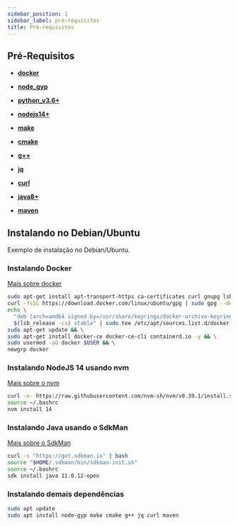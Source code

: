 ```yaml
---
sidebar_position: 1
sidebar_label: pré-requisitos
title: Pré-requisitos
---
```


## Pré-Requisitos

  - **[docker](https://docs.docker.com/engine/install/)**

  - **[node_gyp](https://www.npmjs.com/package/node-gyp)**

  - **[python_v3.6+](https://www.python.org/downloads/)**

  - **[nodejs14+](https://nodejs.org/en/download/)**

  - **[make](https://www.gnu.org/software/make/)**
  
  - **[cmake](https://cmake.org/download/)**

  - **[g++](http://www.qnx.com/developers/docs/6.5.0SP1.update/com.qnx.doc.neutrino_utilities/g/gxx.html)**

  - **[jq](https://stedolan.github.io/jq/download/)**

  - **[curl](https://curl.se/download.html)**

  - **[java8+](https://www.java.com/pt-BR/download/manual.jsp)**

  - **[maven](https://maven.apache.org/download.cgi)**

## Instalando no Debian/Ubuntu
Exemplo de instalação no Debian/Ubuntu.

### Instalando Docker
[Mais sobre docker](https://docs.docker.com/engine/install/ubuntu/#install-using-the-repository)
```bash
sudo apt-get install apt-transport-https ca-certificates curl gnupg lsb-release -y && \
curl -fsSL https://download.docker.com/linux/ubuntu/gpg | sudo gpg --dearmor -o /usr/share/keyrings/docker-archive-keyring.gpg && \
echo \
  "deb [arch=amd64 signed-by=/usr/share/keyrings/docker-archive-keyring.gpg] https://download.docker.com/linux/ubuntu \
  $(lsb_release -cs) stable" | sudo tee /etc/apt/sources.list.d/docker.list > /dev/null && \
sudo apt-get update && \
sudo apt-get install docker-ce docker-ce-cli containerd.io -y && \
sudo usermod -aG docker $USER && \
newgrp docker
```

### Instalando NodeJS 14 usando nvm
[Mais sobre o nvm](https://github.com/nvm-sh/nvm)
```bash
curl -o- https://raw.githubusercontent.com/nvm-sh/nvm/v0.39.1/install.sh | bash
source ~/.bashrc
nvm install 14
```

### Instalando Java usando o SdkMan
[Mais sobre o SdkMan](https://sdkman.io/)
```bash
curl -s "https://get.sdkman.io" | bash
source "$HOME/.sdkman/bin/sdkman-init.sh"
source ~/.bashrc 
sdk install java 11.0.12-open
```

### Instalando demais dependências
```bash
sudo apt update
sudo apt install node-gyp make cmake g++ jq curl maven
```
